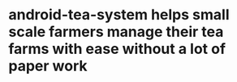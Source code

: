 # android-tea-system helps small scale farmers manage their tea farms with ease without a lot of paper work
